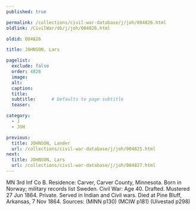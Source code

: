 ```yaml
---
published: true

permalink: /collections/civil-war-database/j/joh/004826.html
oldlink: /CivilWar/db/j/joh/004826.html

oldid: 004826

title: JOHNSON, Lars

pagelist:
  exclude: false
  order: 4826
  image: 
  alt:
  caption:
  title:
  subtitle:      # Defaults to page subtitle
  teaser:

category: 
  - J 
  - JOH

previous:
  title: JOHNSON, Lander
  url: /collections/civil-war-database/j/joh/004825.html  
next:
  title: JOHNSON, Lars
  url: /collections/civil-war-database/j/joh/004827.html   
---
```

MN 3rd Inf Co B. Residence: Carver, Carver County, Minnesota. Born in Norway; military records list Sweden. Civil War: Age 40. Drafted. Mustered 27 Jun 1864. Private. Served in Indian and Civil wars. Died at Pine Bluff, Arkansas, 7 Nov 1864. Sources: (MINN p130) (MCIW p181) (Ulvestad p298)